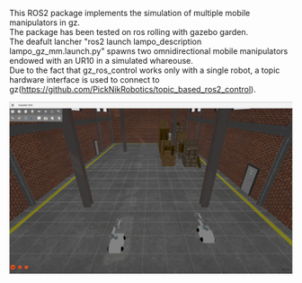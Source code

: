 This ROS2 package implements the simulation of multiple mobile manipulators in gz.  
The package has been tested on ros rolling with gazebo garden.  
The deafult lancher "ros2 launch lampo_description lampo_gz_mm.launch.py" spawns two omnidirectional mobile manipulators endowed with an UR10 in a simulated whareouse.  
Due to the fact that gz_ros_control works only with a single robot, a topic hardware interface is used to connect to gz(https://github.com/PickNikRobotics/topic_based_ros2_control).  


[![stiima](docs/sc.png)](https://www.stiima.cnr.it/?lang=en)  